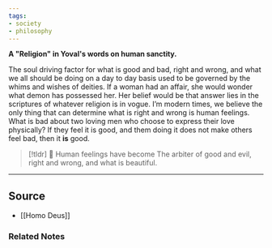 ```yaml
---
tags:
- society
- philosophy
---
```

**A "Religion" in Yoval's words on human sanctity.**

The soul driving factor for what is good and bad, right and wrong, and what we all should be doing on a day to day basis used to be governed by the whims and wishes of deities. If a woman had an affair, she would wonder what demon has possessed her. Her belief would be that answer lies in the scriptures of whatever religion is in vogue. I’m modern times, we believe the only thing that can determine what is right and wrong is human feelings. What is bad about two loving men who choose to express their love physically? If they feel it is good, and them doing it does not make others feel bad, then it **is** good. 

> [!tldr] 🔑 Human feelings have become The arbiter of good and evil, right and wrong, and what is beautiful.

---

## Source
- [[Homo Deus]]

### Related Notes